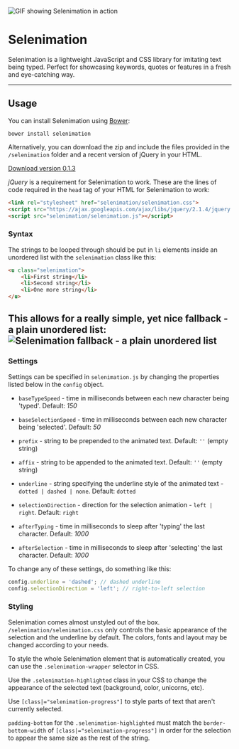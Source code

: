 ![GIF showing Selenimation in action](http://i.imgur.com/fuuZHfE.gif)

# Selenimation
Selenimation is a lightweight JavaScript and CSS library for imitating text being typed. Perfect for showcasing keywords, quotes or features in a fresh and eye-catching way.

---
## Usage

You can install Selenimation using [Bower](http://bower.io/):
````
bower install selenimation 
````

Alternatively, you can download the zip and include the files provided in the `/selenimation` folder and a recent version of jQuery in your HTML.

[Download version 0.1.3](https://github.com/mklopets/selenimation/archive/0.1.3.zip)


*jQuery* is a requirement for Selenimation to work. These are the lines of code required in the `head` tag of your HTML for Selenimation to work:
````html
<link rel="stylesheet" href="selenimation/selenimation.css">
<script src="https://ajax.googleapis.com/ajax/libs/jquery/2.1.4/jquery.min.js"></script>
<script src="selenimation/selenimation.js"></script>
````

### Syntax

The strings to be looped through should be put in `li` elements inside an unordered list with the `selenimation` class like this:
````html
<u class="selenimation">
	<li>First string</li>
	<li>Second string</li>
	<li>One more string</li>
</u>
````
This allows for a really simple, yet nice fallback - a plain unordered list:
![Selenimation fallback - a plain unordered list](http://i.imgur.com/8DKiWOL.png)
---
### Settings

Settings can be specified in `selenimation.js` by changing the properties listed below in the `config` object.

* `baseTypeSpeed` - time in milliseconds between each new character being 'typed'. Default: *150*

* `baseSelectionSpeed` - time in milliseconds between each new character being 'selected'. Default: *50*

* `prefix` - string to be prepended to the animated text. Default: `''` (empty string)

* `affix` - string to be appended to the animated text. Default: `''` (empty string)

* `underline` - string specifying the underline style of the animated text - `dotted | dashed | none`. Default: `dotted`

* `selectionDirection` - direction for the selection animation - `left | right`. Default: `right`

* `afterTyping` - time in milliseconds to sleep after 'typing' the last character. Default: *1000*

* `afterSelection` - time in milliseconds to sleep after 'selecting' the last character. Default: *1000*

To change any of these settings, do something like this:
````javascript
config.underline = 'dashed'; // dashed underline
config.selectionDirection = 'left'; // right-to-left selection
````


### Styling

Selenimation comes almost unstyled out of the box. `/selenimation/selenimation.css` only controls the basic appearance of the selection and the underline by default. The colors, fonts and layout may be changed according to your needs.

To style the whole Selenimation element that is automatically created, you can use the `.selenimation-wrapper` selector in CSS.

Use the `.selenimation-highlighted` class in your CSS to change the appearance of the selected text (background, color, unicorns, etc).

Use `[class|="selenimation-progress"]` to style parts of text that aren't currently selected.

`padding-bottom` for the `.selenimation-highlighted` must match the `border-bottom-width` of `[class|="selenimation-progress"]` in order for the selection to appear the same size as the rest of the string.
